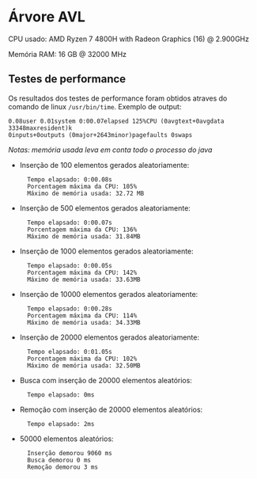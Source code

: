 # Árvore AVL

CPU usado: AMD Ryzen 7 4800H with Radeon Graphics (16) @ 2.900GHz

Memória RAM: 16 GB @ 32000 MHz

## Testes de performance

Os resultados dos testes de performance foram obtidos atraves do comando
de linux `/usr/bin/time`. Exemplo de output:

    0.08user 0.01system 0:00.07elapsed 125%CPU (0avgtext+0avgdata 33348maxresident)k
    0inputs+0outputs (0major+2643minor)pagefaults 0swaps

_Notas: memória usada leva em conta todo o processo do java_

- Inserção de 100 elementos gerados aleatoriamente:

        Tempo elapsado: 0:00.08s
        Porcentagem máxima da CPU: 105%
        Máximo de memória usada: 32.72 MB

- Inserção de 500 elementos gerados aleatoriamente:

        Tempo elapsado: 0:00.07s
        Porcentagem máxima da CPU: 136%
        Máximo de memória usada: 31.84MB

- Inserção de 1000 elementos gerados aleatoriamente:

        Tempo elapsado: 0:00.05s
        Porcentagem máxima da CPU: 142%
        Máximo de memória usada: 33.63MB

- Inserção de 10000 elementos gerados aleatoriamente:

        Tempo elapsado: 0:00.28s
        Porcentagem máxima da CPU: 114%
        Máximo de memória usada: 34.33MB

- Inserção de 20000 elementos gerados aleatoriamente:

        Tempo elapsado: 0:01.05s
        Porcentagem máxima da CPU: 102%
        Máximo de memória usada: 32.50MB

- Busca com inserção de 20000 elementos aleatórios:

        Tempo elapsado: 0ms

- Remoção com inserção de 20000 elementos aleatórios:

        Tempo elapsado: 2ms

- 50000 elementos aleatórios:

        Inserção demorou 9060 ms
        Busca demorou 0 ms
        Remoção demorou 3 ms

